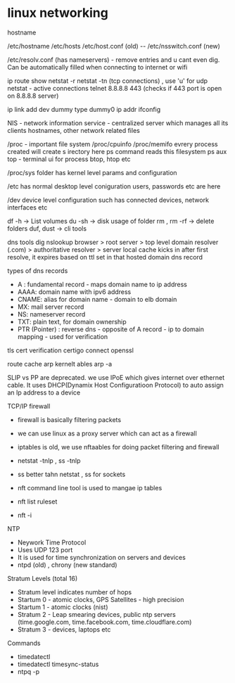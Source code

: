 linux networking
================

hostname

/etc/hostname
/etc/hosts
/etc/host.conf (old)  -- /etc/nsswitch.conf (new)

/etc/resolv.conf (has nameservers) - remove entries and u cant even dig. Can be automatically filled when connecting to internet or wifi

ip route show
netstat -r
netstat -tn (tcp connections) , use 'u' for udp
netstat - active connections
telnet 8.8.8.8 443 (checks if 443 port is open on 8.8.8.8 server)


ip link add dev dummy type dummy0
ip addr
ifconfig

NIS - network information service - centralized server which manages all its clients hostnames, other network related files

/proc - important file system 
/proc/cpuinfo
/proc/memifo
evrery process created will create s irectory here
ps command reads this filesystem
ps aux
top - terminal ui for process
btop, htop etc

/proc/sys folder has kernel level params and configuration

/etc has normal desktop level coniguration
users, passwords etc are here

/dev
device level configuration such has connected devices, network interfaces etc


df -h -> List volumes
du -sh -> disk usage of folder
rm , rm -rf -> delete folders
duf, dust -> cli tools

dns tools
dig
nslookup
browser > root server > top level domain resolver (.com) > authoritative resolver > server
local cache kicks in after first resolve, it  expires based on ttl set in that  hosted domain dns record

types of dns records
- A : fundamental record - maps domain name to ip address
- AAAA: domain name with ipv6 address
- CNAME: alias for domain name - domain to elb domain
- MX: mail server record
- NS: nameserver record
- TXT: plain text, for domain ownership
- PTR (Pointer) : reverse dns - opposite of A record - ip to domain mapping - used for verification

tls cert verification
certigo connect
openssl

route cache
arp kernelt ables
arp -a

SLIP vs PP are deprecated. we use IPoE which gives internet over ethernet cable. It uses DHCP(Dynamix Host Configuratioon Protocol) to auto assign an Ip address to a device

TCP/IP firewall
- firewall is basically filtering packets
- we can use linux as a proxy server which can act as a firewall
- iptables is old, we use nftaables for doing packet filtering and firewall

- netstat -tnlp , ss -tnlp
- ss better tahn netstat , ss for sockets
- nft command line tool is used to mangae ip tables 
- nft list ruleset
- nft -i


NTP
- Neywork Time Protocol
- Uses UDP 123 port
- It is used for time synchronization on servers and devices
- ntpd (old) , chrony (new standard)

Stratum Levels (total 16)
- Stratum level indicates number of hops
- Startum 0 - atomic clocks, GPS Satellites - high precision
- Startum 1 - atomic clocks (nist)
- Stratum 2 - Leap smearing devices, public ntp servers (time.google.com, time.facebook.com, time.cloudflare.com)
- Stratum 3 - devices, laptops etc

Commands
- timedatectl
- timedatectl timesync-status
- ntpq -p
